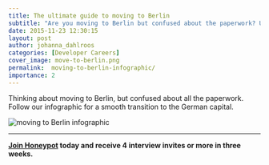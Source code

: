 ```yaml
---
title: The ultimate guide to moving to Berlin
subtitle: "Are you moving to Berlin but confused about the paperwork? Unsure how to open a bank account, prepare your health insurance, and get a job? This handy infographic provides you with all the information you need to make a stress-free move to the German capital!"
date: 2015-11-23 12:30:15
layout: post
author: johanna_dahlroos
categories: [Developer Careers]
cover_image: move-to-berlin.png
permalink:  moving-to-berlin-infographic/
importance: 2
---
```


Thinking about moving to Berlin, but confused about all the paperwork. Follow our infographic for a smooth transition to the German capital.

<!--more--> 

![moving to Berlin infographic](/assets/images/move-to-berlin-infographic.png)

* * *

**[Join Honeypot](1) today and receive 4 interview invites or more in three weeks.**

[1]: https://app.honeypot.io/users/sign_up?utm_source=blog&utm_medium=organic&utm_term=e&utm_content=151105&utm_campaign=dev-no
